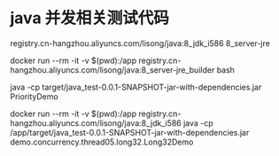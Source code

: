 # java 并发相关测试代码

registry.cn-hangzhou.aliyuncs.com/lisong/java:8_jdk_i586
8_server-jre

docker run --rm -it -v $(pwd):/app registry.cn-hangzhou.aliyuncs.com/lisong/java:8_server-jre_builder bash

java -cp target/java_test-0.0.1-SNAPSHOT-jar-with-dependencies.jar PriorityDemo

docker run --rm -it -v $(pwd):/app registry.cn-hangzhou.aliyuncs.com/lisong/java:8_jdk_i586 java -cp /app/target/java_test-0.0.1-SNAPSHOT-jar-with-dependencies.jar demo.concurrency.thread05.long32.Long32Demo
